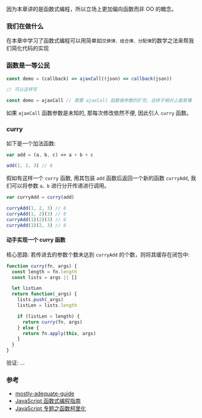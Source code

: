 因为本章讲的是函数式编程，所以立场上更加偏向函数而非 OO 的概念。

### 我们在做什么

在本章中学习了函数式编程可以用简单如`交换律、结合律、分配律`的数学之法来帮我们简化代码的实现

### 函数是一等公民

```js
const demo = (callback) => ajaxCall((json) => callback(json))

// 可以这样写

const demo = ajaxCall // 需要 ajaxCall 函数做参数的扩充，这样子相对上面易懂
```

如果 `ajaxCall` 函数参数是未知的, 那每次修改依然不便, 因此引人 `curry` 函数。

### curry

如下是一个加法函数:

```js
var add = (a, b, c) => a + b + c

add(1, 2, 3) // 6
```

假如有这样一个 `curry` 函数, 用其包装 `add` 函数后返回一个新的函数 `curryAdd`, 我们可以将参数 `a、b` 进行分开传递进行调用。

```js
var curryAdd = curry(add)

curryAdd(1, 2, 3) // 6
curryAdd(1, 2)(3) // 6
curryAdd(1)(2)(3) // 6
curryAdd(1)(2, 3) // 6
```

#### 动手实现一个 curry 函数

核心思路: 若传进去的参数个数未达到 `curryAdd` 的个数，则将其缓存在闭包中:

```js
function curry(fn, args) {
  const length = fn.length
  const lists = args || []

  let listLen
  return function(_args) {
    lists.push(_args)
    listLen = lists.length

    if (listLen < length) {
      return curry(fn, args)
    } else {
      return fn.apply(this, args)
    }
  }
}
```

验证: ...

### 参考

* [mostly-adequate-guide](https://mostly-adequate.gitbooks.io/mostly-adequate-guide)
* [JavaScript 函数式编程指南](https://llh911001.gitbooks.io/mostly-adequate-guide-chinese)
* [JavaScript 专题之函数柯里化](https://github.com/mqyqingfeng/Blog/issues/42)